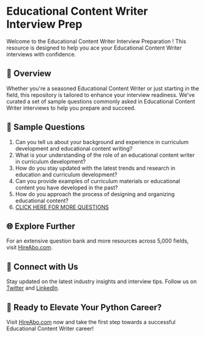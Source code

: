 # Educational Content Writer Interview Prep

Welcome to the Educational Content Writer Interview Preparation ! This resource is designed to help you ace your Educational Content Writer interviews with confidence.

## 🚀 Overview

Whether you're a seasoned Educational Content Writer or just starting in the field, this repository is tailored to enhance your interview readiness. We've curated a set of sample questions commonly asked in Educational Content Writer interviews to help you prepare and succeed.

## 📝 Sample Questions

1. Can you tell us about your background and experience in curriculum development and educational content writing?
2. What is your understanding of the role of an educational content writer in curriculum development?
3. How do you stay updated with the latest trends and research in education and curriculum development?
4. Can you provide examples of curriculum materials or educational content you have developed in the past?
5. How do you approach the process of designing and organizing educational content?
6. [CLICK HERE FOR MORE QUESTIONS](https://hireabo.com/job/4_4_3/Educational%20Content%20Writer)

## 🌐 Explore Further

For an extensive question bank and more resources across 5,000 fields, visit [HireAbo.com](https://www.hireabo.com).

## 📱 Connect with Us

Stay updated on the latest industry insights and interview tips. Follow us on [Twitter](https://twitter.com/hireabo) and [LinkedIn](https://www.linkedin.com/in/hire-abo-3609972a8/).

## 🚀 Ready to Elevate Your Python Career?

Visit [HireAbo.com](https://www.hireabo.com) now and take the first step towards a successful Educational Content Writer career!